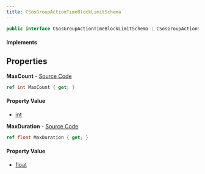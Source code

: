 ```yaml
---
title: CSosGroupActionTimeBlockLimitSchema
---
```


```csharp
public interface CSosGroupActionTimeBlockLimitSchema : CSosGroupActionSchema, ISchemaClass<CSosGroupActionSchema>, ISchemaClass<CSosGroupActionTimeBlockLimitSchema>, ISchemaField, ISchemaClass, INativeHandle
```

#### Implements

## Properties

**MaxCount** - [Source Code](https://github.com/swiftly-solution/swiftlys2/blob/master/managed/src/SwiftlyS2.Generated/Schemas/Interfaces/CSosGroupActionTimeBlockLimitSchema.cs#L16)

```csharp
ref int MaxCount { get; }
```

#### Property Value

- [int](https://learn.microsoft.com/dotnet/api/system.int32)

**MaxDuration** - [Source Code](https://github.com/swiftly-solution/swiftlys2/blob/master/managed/src/SwiftlyS2.Generated/Schemas/Interfaces/CSosGroupActionTimeBlockLimitSchema.cs#L18)

```csharp
ref float MaxDuration { get; }
```

#### Property Value

- [float](https://learn.microsoft.com/dotnet/api/system.single)

